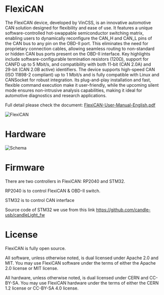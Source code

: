 # FlexiCAN
The FlexiCAN device, developed by VinCSS, is an innovative automotive CAN solution designed for flexibility and ease of use. It features a unique software-controlled hot-swappable semiconductor switching matrix, enabling users to dynamically reconfigure the CAN_H and CAN_L pins of the CAN bus to any pin on the OBD-II port. This eliminates the need for proprietary connection cables, allowing seamless routing to non-standard or hidden CAN bus ports present on the OBD-II interface. Key highlights include software-configurable termination resistors (120Ω), support for CANFD up to 5 Mbit/s, and compatibility with both 11-bit (CAN 2.0A) and 29-bit (CAN 2.0B active) identifiers. The device supports high-speed CAN (ISO 11898-2 compliant) up to 1 Mbit/s and is fully compatible with Linux and CANSocket for robust integration. Its plug-and-play installation and fast, flexible command execution make it user-friendly, while the upcoming silent mode ensures non-intrusive analysis capabilities, making it ideal for automotive diagnostics and research applications.

Full detail please check the document: [FlexiCAN-User-Manual-English.pdf](4.docs/FlexiCAN-User-Manual-English.pdf)

![FlexiCAN](https://github.com/VinCSS-Public-Projects/FlexiCAN/blob/main/2.hardware%20design/FlexiCAN_logo.png?raw=true)

# Hardware

![Schema](https://github.com/VinCSS-Public-Projects/FlexiCAN/blob/main/2.hardware%20design/Schema.png?raw=true)

# Firmware

There are two controllers in FlexiCAN: RP2040 and STM32.

RP2040 is to control FlexiCAN & OBD-II switch.

STM32 is to control CAN interface

Source code of STM32 we use from this link https://github.com/candle-usb/candleLight_fw

# License 

FlexiCAN is fully open source.

All software, unless otherwise noted, is dual licensed under Apache 2.0 and MIT. You may use FlexiCAN software under the terms of either the Apache 2.0 license or MIT license.

All hardware, unless otherwise noted, is dual licensed under CERN and CC-BY-SA. You may use FlexiCAN hardware under the terms of either the CERN 1.2 license or CC-BY-SA 4.0 license.

